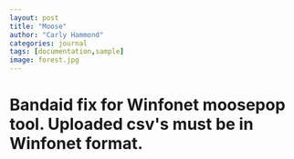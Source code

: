 ```yaml
---
layout: post
title: "Moose"
author: "Carly Hammond"
categories: journal
tags: [documentation,sample]
image: forest.jpg
---
```


# Bandaid fix for Winfonet moosepop tool. Uploaded csv's must be in Winfonet format.

